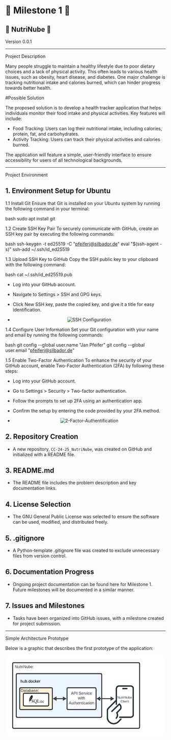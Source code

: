 # :pushpin: Milestone 1 :pushpin:

## :book: NutriNube :book:  
Version 0.0.1

---

Project Description

Many people struggle to maintain a healthy lifestyle due to poor dietary choices and a lack of physical activity. This often leads to various health issues, such as obesity, heart disease, and diabetes. One major challenge is tracking nutritional intake and calories burned, which can hinder progress towards better health.

#Possible Solution

The proposed solution is to develop a health tracker application that helps individuals monitor their food intake and physical activities. Key features will include:

- Food Tracking: Users can log their nutritional intake, including calories, protein, fat, and carbohydrates.
- Activity Tracking: Users can track their physical activities and calories burned.

The application will feature a simple, user-friendly interface to ensure accessibility for users of all technological backgrounds.

---

Project Environment

## 1. Environment Setup for Ubuntu

1.1 Install Git
Ensure that Git is installed on your Ubuntu system by running the following command in your terminal:

bash
sudo apt install git


1.2 Create SSH Key Pair
To securely communicate with GitHub, create an SSH key pair by executing the following commands:

bash
ssh-keygen -t ed25519 -C "pfeiferj@silbador.de"
eval "$(ssh-agent -s)"
ssh-add ~/.ssh/id_ed25519


1.3 Upload SSH Key to GitHub
Copy the SSH public key to your clipboard with the following command:

bash
cat ~/.ssh/id_ed25519.pub


- Log into your GitHub account.
- Navigate to Settings > SSH and GPG keys.
- Click New SSH key, paste the copied key, and give it a title for easy identification.

- <p align="center">
  <img src="/images/ssh.png" alt="SSH Configuration">
</p>

1.4 Configure User Information
Set your Git configuration with your name and email by running the following commands:

bash
git config --global user.name "Jan Pfeifer"
git config --global user.email "pfeiferj@silbador.de"


1.5 Enable Two-Factor Authentication
To enhance the security of your GitHub account, enable Two-Factor Authentication (2FA) by following these steps:

- Log into your GitHub account.
- Go to Settings > Security > Two-factor authentication.
- Follow the prompts to set up 2FA using an authentication app.
- Confirm the setup by entering the code provided by your 2FA method.

- <p align="center">
  <img src="/images/2fa" alt="2-Factor-Authentification">
</p>

## 2. Repository Creation
- A new repository, `CC-24-25_NutriNube`, was created on GitHub and initialized with a README file.

## 3. README.md
- The README file includes the problem description and key documentation links.

## 4. License Selection
- The GNU General Public License was selected to ensure the software can be used, modified, and distributed freely.

## 5. .gitignore
- A Python-template .gitignore file was created to exclude unnecessary files from version control.

## 6. Documentation Progress
- Ongoing project documentation can be found here for Milestone 1. Future milestones will be documented in a similar manner.

## 7. Issues and Milestones
- Tasks have been organized into GitHub issues, with a milestone created for project submission.

---

Simple Architecture Prototype

Below is a graphic that describes the first prototype of the application:

<p align="center">
  <img src="/images/simple_architecture.png" alt="Simple Architecture">
</p>
